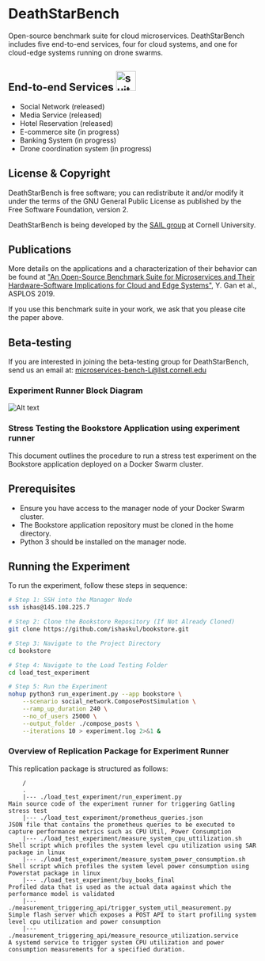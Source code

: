 # DeathStarBench

Open-source benchmark suite for cloud microservices. DeathStarBench includes five end-to-end services, four for cloud systems, and one for cloud-edge systems running on drone swarms. 

## End-to-end Services <img src="microservices_bundle4.png" alt="suite-icon" width="40"/>

* Social Network (released)
* Media Service (released)
* Hotel Reservation (released)
* E-commerce site (in progress)
* Banking System (in progress)
* Drone coordination system (in progress)

## License & Copyright 

DeathStarBench is free software; you can redistribute it and/or modify it under the terms of the GNU General Public License as published by the Free Software Foundation, version 2.

DeathStarBench is being developed by the [SAIL group](http://sail.ece.cornell.edu/) at Cornell University. 

## Publications

More details on the applications and a characterization of their behavior can be found at ["An Open-Source Benchmark Suite for Microservices and Their Hardware-Software Implications for Cloud and Edge Systems"](http://www.csl.cornell.edu/~delimitrou/papers/2019.asplos.microservices.pdf), Y. Gan et al., ASPLOS 2019. 

If you use this benchmark suite in your work, we ask that you please cite the paper above. 


## Beta-testing

If you are interested in joining the beta-testing group for DeathStarBench, send us an email at: <microservices-bench-L@list.cornell.edu>


### Experiment Runner Block Diagram
![Alt text](./images/Experiment_runner.jpg)

### Stress Testing the Bookstore Application using experiment runner

This document outlines the procedure to run a stress test experiment on the Bookstore application deployed on a Docker Swarm cluster.

## Prerequisites
- Ensure you have access to the manager node of your Docker Swarm cluster.
- The Bookstore application repository must be cloned in the home directory.
- Python 3 should be installed on the manager node.

## Running the Experiment

To run the experiment, follow these steps in sequence:

```sh
# Step 1: SSH into the Manager Node
ssh ishas@145.108.225.7

# Step 2: Clone the Bookstore Repository (If Not Already Cloned)
git clone https://github.com/ishaskul/bookstore.git

# Step 3: Navigate to the Project Directory
cd bookstore

# Step 4: Navigate to the Load Testing Folder
cd load_test_experiment

# Step 5: Run the Experiment
nohup python3 run_experiment.py --app bookstore \
    --scenario social_network.ComposePostSimulation \
    --ramp_up_duration 240 \
    --no_of_users 25000 \
    --output_folder ./compose_posts \
    --iterations 10 > experiment.log 2>&1 &
```

### Overview of Replication Package for Experiment Runner
This replication package is structured as follows:

```
    /
    .
    |--- ./load_test_experiment/run_experiment.py                                                   Main source code of the experiment runner for triggering Gatling stress test
    |--- ./load_test_experiment/prometheus_queries.json                                             JSON file that contains the prometheus queries to be executed to capture performance metrics such as CPU Util, Power Consumption
    |--- ./load_test_experiment/measure_system_cpu_uttilization.sh                                  Shell script which profiles the system level cpu utilization using SAR package in linux
    |--- ./load_test_experiment/measure_system_power_consumption.sh                                 Shell script which profiles the system level power consumption using Powerstat package in linux
    |--- ./load_test_experiment/buy_books_final                                                     Profiled data that is used as the actual data against which the performance model is validated
    |--- ./measurement_triggering_api/trigger_system_util_measurement.py                            Simple flash server which exposes a POST API to start profiling system level cpu utilization and power consumption
    |--- ./measurement_triggering_api/measure_resource_utilization.service                          A systemd service to trigger system CPU utilization and power consumption measurements for a specified duration.
```


